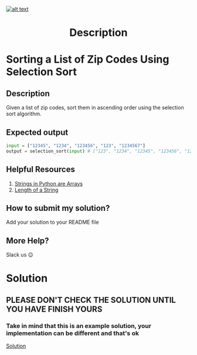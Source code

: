 <a href="https://www.core-code.io/">

![alt text](https://uploads-ssl.webflow.com/5eb2f56932c3562feab232e3/5f73550d00249e7e96c9f3de_Logo.png 'corecodeio')

</a>

<h1 align="center">Description</h1>

# Sorting a List of Zip Codes Using Selection Sort

## Description

Given a list of zip codes, sort them in ascending order using the selection sort algorithm.

## Expected output
```python
input = ["12345", "1234", "123456", "123", "1234567"]
output = selection_sort(input) # ["123", "1234", "12345", "123456", "1234567"]
``` 

## Helpful Resources

1. [Strings in Python are Arrays](https://www.w3schools.com/python/gloss_python_strings_are_arrays.asp)
2. [Length of a String](https://www.w3schools.com/python/gloss_python_string_length.asp)

## How to submit my solution?

Add your solution to your README file

## More Help?

Slack us 😉

# Solution

## PLEASE DON'T CHECK THE SOLUTION UNTIL YOU HAVE FINISH YOURS

### Take in mind that this is an example solution, your implementation can be different and that's ok

[Solution](../sol)
